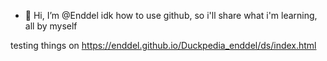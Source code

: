 - 👋 Hi, I’m @Enddel
idk how to use github, so i'll share what i'm learning, all by myself

testing things on https://enddel.github.io/Duckpedia_enddel/ds/index.html
